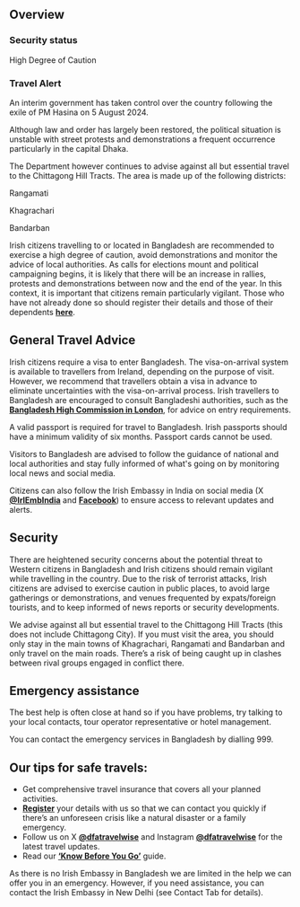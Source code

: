 ## Overview

### **Security status**

High Degree of Caution

### **Travel Alert**

An interim government has taken control over the country following the exile of PM Hasina on 5 August 2024.

Although law and order has largely been restored, the political situation is unstable with street protests and demonstrations a frequent occurrence particularly in the capital Dhaka.

The Department however continues to advise against all but essential travel to the Chittagong Hill Tracts. The area is made up of the following districts:

Rangamati

Khagrachari

Bandarban

Irish citizens travelling to or located in Bangladesh are recommended to exercise a high degree of caution, avoid demonstrations and monitor the advice of local authorities. As calls for elections mount and political campaigning begins, it is likely that there will be an increase in rallies, protests and demonstrations between now and the end of the year. In this context, it is important that citizens remain particularly vigilant. Those who have not already done so should register their details and those of their dependents [**here**](https://www.ireland.ie/en/dfa/overseas-travel/citizens-registration/).

## **General Travel Advice**

Irish citizens require a visa to enter Bangladesh. The visa-on-arrival system is available to travellers from Ireland, depending on the purpose of visit. However, we recommend that travellers obtain a visa in advance to eliminate uncertainties with the visa-on-arrival process. Irish travellers to Bangladesh are encouraged to consult Bangladeshi authorities, such as the [**Bangladesh High Commission in London**](https://bhclondon.org.uk/), for advice on entry requirements.

A valid passport is required for travel to Bangladesh. Irish passports should have a minimum validity of six months. Passport cards cannot be used.

Visitors to Bangladesh are advised to follow the guidance of national and local authorities and stay fully informed of what's going on by monitoring local news and social media.

Citizens can also follow the Irish Embassy in India on social media (X [**@IrlEmbIndia**](https://twitter.com/IrlEmbIndia) and [**Facebook**](https://www.facebook.com/IrelandinIndia/)) to ensure access to relevant updates and alerts.

## **Security**

There are heightened security concerns about the potential threat to Western citizens in Bangladesh and Irish citizens should remain vigilant while travelling in the country. Due to the risk of terrorist attacks, Irish citizens are advised to exercise caution in public places, to avoid large gatherings or demonstrations, and venues frequented by expats/foreign tourists, and to keep informed of news reports or security developments.

We advise against all but essential travel to the Chittagong Hill Tracts (this does not include Chittagong City). If you must visit the area, you should only stay in the main towns of Khagrachari, Rangamati and Bandarban and only travel on the main roads. There’s a risk of being caught up in clashes between rival groups engaged in conflict there.

## **Emergency assistance**

The best help is often close at hand so if you have problems, try talking to your local contacts, tour operator representative or hotel management.

You can contact the emergency services in Bangladesh by dialling 999.

## **Our tips for safe travels:**

* Get comprehensive travel insurance that covers all your planned activities.
* [**Register**](https://www.ireland.ie/en/dfa/overseas-travel/citizens-registration/) your details with us so that we can contact you quickly if there’s an unforeseen crisis like a natural disaster or a family emergency.
* Follow us on X [**@dfatravelwise**](https://www.twitter.com/DFATravelWise) and Instagram [**@dfatravelwise**](https://www.instagram.com/dfatravelwise/) for the latest travel updates.
* Read our [**‘Know Before You Go’**](https://www.ireland.ie/en/dfa/overseas-travel/know-before-you-go/) guide.

As there is no Irish Embassy in Bangladesh we are limited in the help we can offer you in an emergency. However, if you need assistance, you can contact the Irish Embassy in New Delhi (see Contact Tab for details).